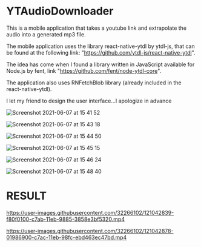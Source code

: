 # YTAudioDownloader
This is a mobile application that takes a youtube link and extrapolate the audio into a generated mp3 file.

The mobile application uses the library react-native-ytdl by ytdl-js, that can be found at the following link: "https://github.com/ytdl-js/react-native-ytdl".

The idea has come when I found a library written in JavaScript available for Node.js by fent, link "https://github.com/fent/node-ytdl-core".

The application also uses RNFetchBlob library (already included in the react-native-ytdl).

I let my friend to design the user interface...I apologize in advance

![Screenshot 2021-06-07 at 15 41 52](https://user-images.githubusercontent.com/32266102/121042076-3d7efe80-c7ab-11eb-8b7b-84daa297a116.png)

![Screenshot 2021-06-07 at 15 43 18](https://user-images.githubusercontent.com/32266102/121042096-42dc4900-c7ab-11eb-8144-b831c0295029.png)

![Screenshot 2021-06-07 at 15 44 50](https://user-images.githubusercontent.com/32266102/121042141-4e2f7480-c7ab-11eb-9a18-da50cfbf9e73.png)

![Screenshot 2021-06-07 at 15 45 15](https://user-images.githubusercontent.com/32266102/121042165-52f42880-c7ab-11eb-9419-89b90283cd35.png)

![Screenshot 2021-06-07 at 15 46 24](https://user-images.githubusercontent.com/32266102/121042209-5be4fa00-c7ab-11eb-9d9c-c1d3757b636f.png)

![Screenshot 2021-06-07 at 15 48 40](https://user-images.githubusercontent.com/32266102/121042231-62737180-c7ab-11eb-8a2c-e246267db040.png)

# RESULT


https://user-images.githubusercontent.com/32266102/121042839-f80f0100-c7ab-11eb-9885-3858e3bf5320.mp4


https://user-images.githubusercontent.com/32266102/121042878-01986900-c7ac-11eb-98fc-ebd463ec47bd.mp4





